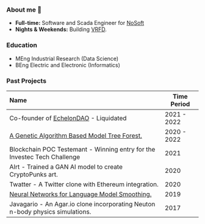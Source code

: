 ### About me 👾
- **Full-time:** Software and Scada Engineer for [NoSoft](https://github.com/NoSoft-SA)
- **Nights & Weekends:** Building [VRFD](https://app.vrfd.info).

### Education 
- MEng Industrial Research (Data Science)
- BEng Electric and Electronic (Informatics)

### Past Projects
| Name                                                                                          | Time Period |
|:----------------------------------------------------------------------------------------------|-------------|
| Co-founder of [EchelonDAO](https://coinmarketcap.com/currencies/echelon-dao/) - Liquidated    | 2021 - 2022 |
| [A Genetic Algorithm Based Model Tree Forest.](https://wernervdm97.github.io/Masters-Thesis/) | 2020 - 2022 |
| Blockchain POC Testemant - Winning entry for the Investec Tech Challenge                      | 2021        |
| AIrt - Trained a GAN AI model to create CryptoPunks art.                                      | 2020        |
| Twatter - A Twitter clone with Ethereum integration.                                          | 2020        |
| [Neural Networks for Language Model Smoothing.](https://wernervdm97.github.io/SKRIPSIE/)      | 2019        |
| Javagario - An Agar.io clone incorporating Neuton n-body physics simulations.                 | 2017        |
